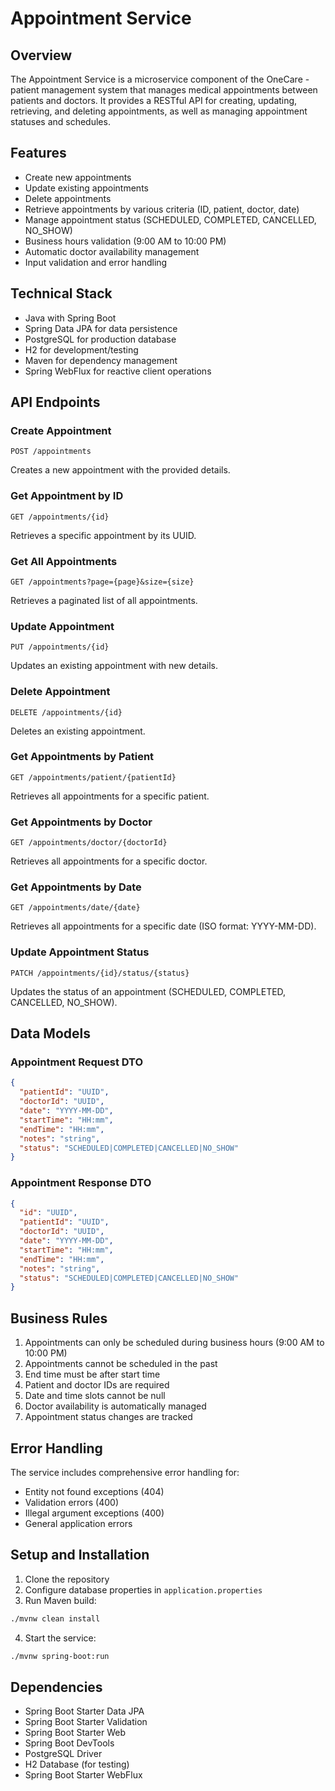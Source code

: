 # Appointment Service

## Overview
The Appointment Service is a microservice component of the OneCare - patient management system that manages medical appointments between patients and doctors. It provides a RESTful API for creating, updating, retrieving, and deleting appointments, as well as managing appointment statuses and schedules.

## Features
- Create new appointments
- Update existing appointments
- Delete appointments
- Retrieve appointments by various criteria (ID, patient, doctor, date)
- Manage appointment status (SCHEDULED, COMPLETED, CANCELLED, NO_SHOW)
- Business hours validation (9:00 AM to 10:00 PM)
- Automatic doctor availability management
- Input validation and error handling

## Technical Stack
- Java with Spring Boot
- Spring Data JPA for data persistence
- PostgreSQL for production database
- H2 for development/testing
- Maven for dependency management
- Spring WebFlux for reactive client operations

## API Endpoints

### Create Appointment
```http
POST /appointments
```
Creates a new appointment with the provided details.

### Get Appointment by ID
```http
GET /appointments/{id}
```
Retrieves a specific appointment by its UUID.

### Get All Appointments
```http
GET /appointments?page={page}&size={size}
```
Retrieves a paginated list of all appointments.

### Update Appointment
```http
PUT /appointments/{id}
```
Updates an existing appointment with new details.

### Delete Appointment
```http
DELETE /appointments/{id}
```
Deletes an existing appointment.

### Get Appointments by Patient
```http
GET /appointments/patient/{patientId}
```
Retrieves all appointments for a specific patient.

### Get Appointments by Doctor
```http
GET /appointments/doctor/{doctorId}
```
Retrieves all appointments for a specific doctor.

### Get Appointments by Date
```http
GET /appointments/date/{date}
```
Retrieves all appointments for a specific date (ISO format: YYYY-MM-DD).

### Update Appointment Status
```http
PATCH /appointments/{id}/status/{status}
```
Updates the status of an appointment (SCHEDULED, COMPLETED, CANCELLED, NO_SHOW).

## Data Models

### Appointment Request DTO
```json
{
  "patientId": "UUID",
  "doctorId": "UUID",
  "date": "YYYY-MM-DD",
  "startTime": "HH:mm",
  "endTime": "HH:mm",
  "notes": "string",
  "status": "SCHEDULED|COMPLETED|CANCELLED|NO_SHOW"
}
```

### Appointment Response DTO
```json
{
  "id": "UUID",
  "patientId": "UUID",
  "doctorId": "UUID",
  "date": "YYYY-MM-DD",
  "startTime": "HH:mm",
  "endTime": "HH:mm",
  "notes": "string",
  "status": "SCHEDULED|COMPLETED|CANCELLED|NO_SHOW"
}
```

## Business Rules
1. Appointments can only be scheduled during business hours (9:00 AM to 10:00 PM)
2. Appointments cannot be scheduled in the past
3. End time must be after start time
4. Patient and doctor IDs are required
5. Date and time slots cannot be null
6. Doctor availability is automatically managed
7. Appointment status changes are tracked

## Error Handling
The service includes comprehensive error handling for:
- Entity not found exceptions (404)
- Validation errors (400)
- Illegal argument exceptions (400)
- General application errors

## Setup and Installation

1. Clone the repository
2. Configure database properties in `application.properties`
3. Run Maven build:
```bash
./mvnw clean install
```
4. Start the service:
```bash
./mvnw spring-boot:run
```

## Dependencies
- Spring Boot Starter Data JPA
- Spring Boot Starter Validation
- Spring Boot Starter Web
- Spring Boot DevTools
- PostgreSQL Driver
- H2 Database (for testing)
- Spring Boot Starter WebFlux
